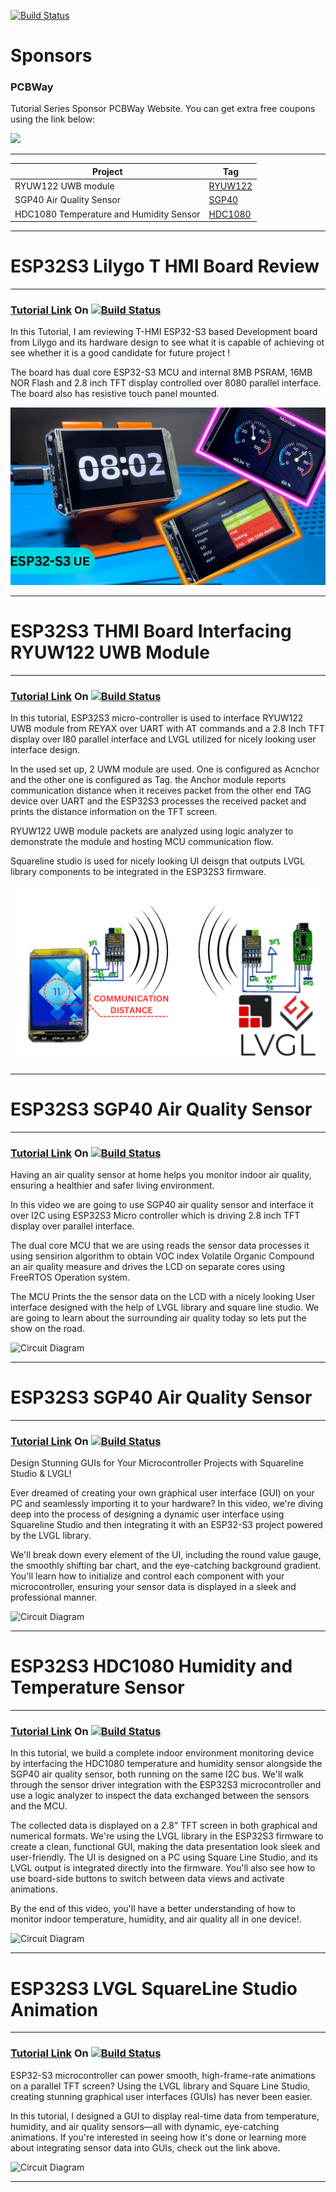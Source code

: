 [![Build Status](https://img.shields.io/badge/USEFUL%20ELECTRONICS-YOUTUBE-red)](https://www.youtube.com/user/wardzx1)

# Sponsors

### PCBWay
Tutorial Series Sponsor PCBWay Website. You can get extra free coupons using the link below:

[<img src="https://github.com/UsefulElectronics/esp32s3-lilygo-thmi-ryuw122/blob/main/pictures/pcbwaybanner.gif">](https://www.pcbway.com/setinvite.aspx?inviteid=582640)

***
| Project | Tag |
| ------ | ------ |
| RYUW122 UWB module  | [RYUW122](https://github.com/UsefulElectronics/esp32s3-lilygo-thmi-st7789/tree/RYUW122)|
| SGP40 Air Quality Sensor | [SGP40](https://github.com/UsefulElectronics/esp32s3-lilygo-thmi-st7789/tree/SGP40) |
| HDC1080 Temperature and Humidity Sensor | [HDC1080](https://github.com/UsefulElectronics/esp32s3-lilygo-thmi-st7789/tree/HDC1080) |

***
# ESP32S3 Lilygo T HMI Board Review
***
### [Tutorial Link](https://youtu.be/12MyKaSyPj4) On [![Build Status](https://img.shields.io/badge/YouTube-FF0000?style=for-the-badge&logo=youtube&logoColor=white)](https://www.youtube.com/wardzx1) 

In this Tutorial, I am reviewing T-HMI ESP32-S3 based Development board from Lilygo and its hardware design to see what it is capable of achieving ot see whether it is a good candidate for future project !

The board has dual core ESP32-S3 MCU and internal 8MB PSRAM, 16MB  NOR Flash and 2.8 inch TFT display controlled over 8080 parallel interface. The board also has resistive touch panel mounted.

![Circuit Diagram](https://github.com/UsefulElectronics/esp32s3-lilygo-thmi-ryuw122/blob/main/pictures/THMI.png)
***

# ESP32S3 THMI Board Interfacing RYUW122 UWB Module
***
### [Tutorial Link](https://youtu.be/anwFOHaNnUQ) On [![Build Status](https://img.shields.io/badge/YouTube-FF0000?style=for-the-badge&logo=youtube&logoColor=white)](https://www.youtube.com/wardzx1) 

In this tutorial, ESP32S3 micro-controller is used to interface RYUW122 UWB module from REYAX over UART with AT commands and a 2.8 Inch TFT display over I80 parallel interface and LVGL utilized for nicely looking user interface design.

In the used set up, 2 UWM module are used. One is configured as Acnchor and the other one is configured as Tag. the Anchor module reports communication distance when it receives packet from the other end TAG device over UART and the ESP32S3 processes the received packet and prints the distance information on the TFT screen. 

RYUW122 UWB module packets are analyzed using logic analyzer to demonstrate the module and hosting MCU communication flow.

Squareline studio is used for nicely looking UI deisgn that outputs LVGL library components to be integrated in the ESP32S3 firmware.

![Circuit Diagram](https://github.com/UsefulElectronics/esp32s3-lilygo-thmi-ryuw122/blob/main/pictures/uwb%20cover.png)

***
# ESP32S3 SGP40 Air Quality Sensor
***
### [Tutorial Link](https://youtu.be/_cIWVNCPDKA) On [![Build Status](https://img.shields.io/badge/YouTube-FF0000?style=for-the-badge&logo=youtube&logoColor=white)](https://www.youtube.com/wardzx1) 

Having an air quality sensor at home helps you monitor indoor air quality, ensuring a healthier and safer living environment.

In this video we are going to use SGP40 air quality sensor and interface it over I2C using ESP32S3 Micro controller which is driving 2.8 inch TFT display over parallel interface.

The dual core MCU that we are using reads the sensor data processes it using sensirion algorithm to obtain VOC index Volatile Organic Compound an air quality measure and drives the LCD on separate cores using FreeRTOS Operation system.

The MCU Prints the the sensor data on the LCD with a nicely looking User interface designed with the help of LVGL library and square line studio. We are going to learn about the surrounding air quality today so lets put the show on the road.

![Circuit Diagram](https://github.com/UsefulElectronics/esp32s3-lilygo-thmi-ryuw122/blob/main/pictures/spg40%20thumnail.png)
***

# ESP32S3 SGP40 Air Quality Sensor
***
### [Tutorial Link](https://youtu.be/A8EMmGQPYvc) On [![Build Status](https://img.shields.io/badge/YouTube-FF0000?style=for-the-badge&logo=youtube&logoColor=white)](https://www.youtube.com/wardzx1) 

Design Stunning GUIs for Your Microcontroller Projects with Squareline Studio & LVGL!

Ever dreamed of creating your own graphical user interface (GUI) on your PC and seamlessly importing it to your hardware? In this video, we're diving deep into the process of designing a dynamic user interface using Squareline Studio and then integrating it with an ESP32-S3 project powered by the LVGL library.

We'll break down every element of the UI, including the round value gauge, the smoothly shifting bar chart, and the eye-catching background gradient. You'll learn how to initialize and control each component with your microcontroller, ensuring your sensor data is displayed in a sleek and professional manner.

![Circuit Diagram](https://github.com/UsefulElectronics/esp32s3-lilygo-thmi-ryuw122/blob/main/pictures/AIR%20QUALITY%20SENSOR%20GUI.png)
***

# ESP32S3 HDC1080 Humidity and Temperature Sensor
***
### [Tutorial Link](https://youtu.be/_COrWrPWUgU) On [![Build Status](https://img.shields.io/badge/YouTube-FF0000?style=for-the-badge&logo=youtube&logoColor=white)](https://www.youtube.com/wardzx1) 

In this tutorial, we build a complete indoor environment monitoring device by interfacing the HDC1080 temperature and humidity sensor alongside the SGP40 air quality sensor, both running on the same I2C bus. We'll walk through the sensor driver integration with the ESP32S3 microcontroller and use a logic analyzer to inspect the data exchanged between the sensors and the MCU.

The collected data is displayed on a 2.8" TFT screen in both graphical and numerical formats. We're using the LVGL library in the ESP32S3 firmware to create a clean, functional GUI, making the data presentation look sleek and user-friendly. The UI is designed on a PC using Square Line Studio, and its LVGL output is integrated directly into the firmware. You'll also see how to use board-side buttons to switch between data views and activate animations.

By the end of this video, you'll have a better understanding of how to monitor indoor temperature, humidity, and air quality all in one device!.

![Circuit Diagram](https://github.com/UsefulElectronics/esp32s3-lilygo-thmi-ryuw122/blob/main/pictures/HDC1080.png)
***

# ESP32S3 LVGL SquareLine Studio Animation
***
### [Tutorial Link](https://youtu.be/f-f3m9twZU8) On [![Build Status](https://img.shields.io/badge/YouTube-FF0000?style=for-the-badge&logo=youtube&logoColor=white)](https://www.youtube.com/wardzx1) 


ESP32-S3 microcontroller can power smooth, high-frame-rate animations on a parallel TFT screen? Using the LVGL library and Square Line Studio, creating stunning graphical user interfaces (GUIs) has never been easier.

In this tutorial, I designed a GUI to display real-time data from temperature, humidity, and air quality sensors—all with dynamic, eye-catching animations. If you're interested in seeing how it's done or learning more about integrating sensor data into GUIs, check out the link above.

![Circuit Diagram](https://github.com/UsefulElectronics/esp32s3-lilygo-thmi-ryuw122/blob/main/pictures/ESP32S3%20GUI%20ANIMATION%20DESIGN.png)
***